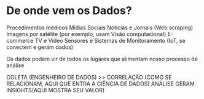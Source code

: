# De onde vem os Dados? 
Procedimentos médicos
Mídias Sociais
Notícias e Jornais (Web scraping)
Imagens por satélite (por exemplo, usam Visão computacional)
E-commerce
TV e Vídeo
Sensores e Sistemas de Monitoramento (IoT, se conectem e geram dados)

Os dados podem vir de todos os lugares que alimentam nosso processo de análise

COLETA (ENGENHEIRO DE DADOS) >> CORRELAÇÃO (COMO SE RELACIONAM, AQUI QUE ENTRA A CIÊNCIA DE DADOS) ANÁLISE GERAM INSIGHTS(AQUI MOSTRA SEU VALOR)

